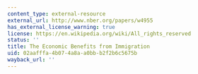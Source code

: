 ```yaml
---
content_type: external-resource
external_url: http://www.nber.org/papers/w4955
has_external_license_warning: true
license: https://en.wikipedia.org/wiki/All_rights_reserved
status: ''
title: The Economic Benefits from Immigration
uid: 02aafffa-4b07-4a8a-a0bb-b2f2b6c5675b
wayback_url: ''
---
```

